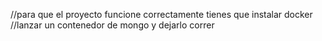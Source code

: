 //para que el proyecto funcione correctamente tienes que instalar docker 
//lanzar un contenedor de mongo y dejarlo correr
